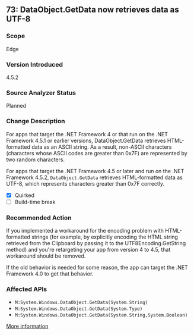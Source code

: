 ## 73: DataObject.GetData now retrieves data as UTF-8

### Scope
Edge

### Version Introduced
4.5.2

### Source Analyzer Status
Planned

### Change Description
For apps that target the .NET Framework 4 or that run on the .NET Framework 4.5.1 or earlier versions, DataObject.GetData retrieves HTML-formatted data as an ASCII string. As a result, non-ASCII characters (characters whose ASCII codes are greater than 0x7F) are represented by two random characters.

For apps that target the .NET Framework 4.5 or later and run on the .NET Framework 4.5.2, `DataObject.GetData` retrieves HTML-formatted data as UTF-8, which represents characters greater than 0x7F correctly.

- [x] Quirked
- [ ] Build-time break

### Recommended Action
If you implemented a workaround for the encoding problem with HTML-formatted strings (for example, by explicitly encoding the HTML string retrieved from the Clipboard by passing it to the UTF8Encoding.GetString method) and you're retargeting your app from version 4 to 4.5, that workaround should be removed.

If the old behavior is needed for some reason, the app can target the .NET Framework 4.0 to get that behavior.

### Affected APIs
* `M:System.Windows.DataObject.GetData(System.String)`
* `M:System.Windows.DataObject.GetData(System.Type)`
* `M:System.Windows.DataObject.GetData(System.String,System.Boolean)`

[More information](https://msdn.microsoft.com/en-us/library/dn720772(v=vs.110).aspx#WinForms)

<!--
    ### Notes
    Don't know what data they're getting. Can give an informational diagnostic if we see the GetData APIs called, though.
-->
